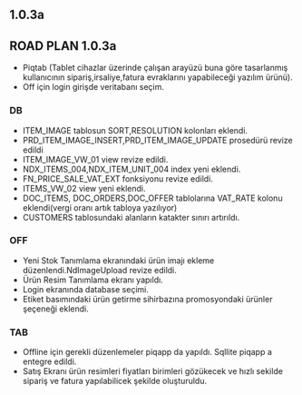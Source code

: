 ## 1.0.3a
## ROAD PLAN 1.0.3a
- Piqtab (Tablet cihazlar üzerinde çalışan arayüzü buna göre tasarlanmış kullanıcının sipariş,irsaliye,fatura evraklarını yapabileceği yazılım ürünü).
- Off için login girişde veritabanı seçim.
### DB
- ITEM_IMAGE tablosun SORT,RESOLUTION kolonları eklendi.
- PRD_ITEM_IMAGE_INSERT,PRD_ITEM_IMAGE_UPDATE prosedürü revize edildi
- ITEM_IMAGE_VW_01 view revize edildi.
- NDX_ITEMS_004,NDX_ITEM_UNIT_004 index yeni eklendi.
- FN_PRICE_SALE_VAT_EXT fonksiyonu revize edildi.
- ITEMS_VW_02 view yeni eklendi.
- DOC_ITEMS, DOC_ORDERS,DOC_OFFER tablolarına VAT_RATE kolonu eklendi(vergi oranı artık tabloya yazılıyor)
- CUSTOMERS tablosundaki alanların  katakter sınırı artırıldı.
### OFF
- Yeni Stok Tanımlama ekranındaki ürün imajı ekleme düzenlendi.NdImageUpload revize edildi.
- Ürün Resim Tanımlama ekranı yapıldı.
- Login ekranında database seçimi.
- Etiket basımındaki ürün getirme sihirbazına promosyondaki ürünler şeçeneği eklendi.
### TAB
- Offline için gerekli düzenlemeler piqapp da yapıldı. Sqllite piqapp a entegre edildi.
- Satış Ekranı ürün resimleri fiyatları birimleri gözükecek ve hızlı sekilde sipariş ve fatura yapılabilicek şekilde oluşturuldu.